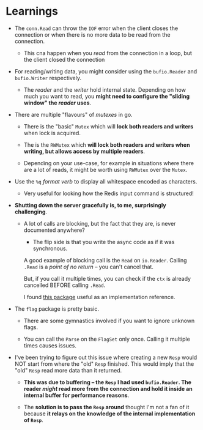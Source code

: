 # Learnings

- The `conn.Read` can throw the `IOF` error when the client closes the connection or when there is no more data to be read from the connection.

  - This cna happen when you _read_ from the connection in a loop, but the client closed the connection

- For reading/writing data, you might consider using the `bufio.Reader` and `bufio.Writer` respectively.

  - The _reader_ and the _writer_ hold internal state. Depending on how much you want to read, you **might need to configure the "sliding window" the _reader_ uses**.

- There are multiple "flavours" of _mutexes_ in go.

  - There is the "basic" `Mutex` which will **lock both readers and writers** when lock is acquired.

  - The is the `RWMutex` which **will lock both readers and writers when writing, but allows access by multiple readers**.

  - Depending on your use-case, for example in situations where there are a lot of reads, it might be worth using `RWMutex` over the `Mutex`.

- Use the `%q` _format verb_ to display all whitespace encoded as characters.

  - Very useful for looking how the Redis input command is structured!

- **Shutting down the server gracefully is, to me, surprisingly challenging**.

  - A lot of calls are blocking, but the fact that they are, is never documented anywhere?

    - The flip side is that you write the async code as if it was synchronous.

    A good example of blocking call is the `Read` on `io.Reader`. Calling `.Read` is a _point of no return_ – you can't cancel that.

    But, if you call it multiple times, you can check if the `ctx` is already cancelled BEFORE calling `.Read`.

    I found [this package](https://github.com/dolmen-go/contextio) useful as an implementation reference.

- The `flag` package is pretty basic.

  - There are some gymnastics involved if you want to ignore unknown flags.

  - You can call the `Parse` on the `FlagSet` only once. Calling it multiple times causes issues.

- I've been trying to figure out this issue where creating a new `Resp` would NOT start from where the "old" `Resp` finished. This would imply that the "old" `Resp` read more data than it returned.

  - **This was due to buffering – the `Resp` I had used `bufio.Reader`. The reader _might_ read more from the connection and hold it inside an internal buffer for performance reasons**.

  - The **solution is to pass the `Resp` around** thought I'm not a fan of it because **it relays on the knowledge of the internal implementation of `Resp`**.
